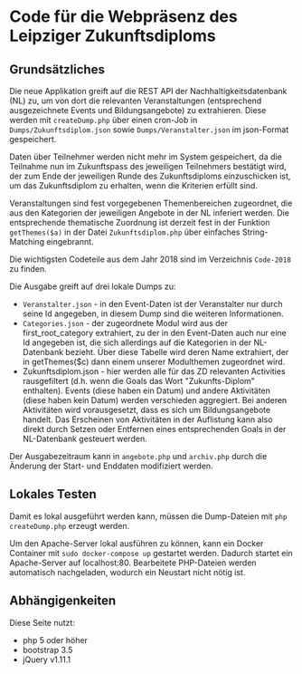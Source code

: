 # Code für die Webpräsenz des Leipziger Zukunftsdiploms

## Grundsätzliches

Die neue Applikation greift auf die REST API der Nachhaltigkeitsdatenbank (NL)
zu, um von dort die relevanten Veranstaltungen (entsprechend ausgezeichnete
Events und Bildungsangebote) zu extrahieren.  Diese werden mit
`createDump.php` über einen cron-Job in `Dumps/Zukunftsdiplom.json` sowie
`Dumps/Veranstalter.json` im json-Format gespeichert.

Daten über Teilnehmer werden nicht mehr im System gespeichert, da die
Teilnahme nun im Zukunftspass des jeweiligen Teilnehmers bestätigt wird, der
zum Ende der jeweiligen Runde des Zukunftsdiploms einzuschicken ist, um das
Zukunftsdiplom zu erhalten, wenn die Kriterien erfüllt sind.

Veranstaltungen sind fest vorgegebenen Themenbereichen zugeordnet, die aus den
Kategorien der jeweiligen Angebote in der NL inferiert werden.  Die
entsprechende thematische Zuordnung ist derzeit fest in der Funktion
`getThemes($a)` in der Datei `Zukunftsdiplom.php` über einfaches
String-Matching eingebrannt.

Die wichtigsten Codeteile aus dem Jahr 2018 sind im Verzeichnis `Code-2018` zu
finden.

Die Ausgabe greift auf drei lokale Dumps zu:

* `Veranstalter.json` - in den Event-Daten ist der Veranstalter nur durch
  seine Id angegeben, in diesem Dump sind die weiteren Informationen.
* `Categories.json` - der zugeordnete Modul wird aus der first_root_category
  extrahiert, zu der in den Event-Daten auch nur eine Id angegeben ist, die
  sich allerdings auf die Kategorien in der NL-Datenbank bezieht. Über diese
  Tabelle wird deren Name extrahiert, der in getThemes($c) dann einem unserer
  Modulthemen zugeordnet wird.
* Zukunftsdiplom.json - hier werden alle für das ZD relevanten Activities
  rausgefiltert (d.h. wenn die Goals das Wort "Zukunfts-Diplom" enthalten).
  Events (diese haben ein Datum) und andere Aktivitäten (diese haben kein
  Datum) werden verschieden aggregiert. Bei anderen Aktivitäten wird
  vorausgesetzt, dass es sich um Bildungsangebote handelt.  Das Erscheinen von
  Aktivitäten in der Auflistung kann also direkt durch Setzen oder Entfernen
  eines entsprechenden Goals in der NL-Datenbank gesteuert werden. 

Der Ausgabezeitraum kann in `angebote.php` und `archiv.php` durch die Änderung
der Start- und Enddaten modifiziert werden.


## Lokales Testen

Damit es lokal ausgeführt werden kann, müssen die Dump-Dateien mit
`php createDump.php` erzeugt werden.

Um den Apache-Server lokal ausführen zu können, kann ein Docker Container
mit `sudo docker-compose up` gestartet werden. Dadurch startet ein
Apache-Server auf localhost:80. Bearbeitete PHP-Dateien werden automatisch
nachgeladen, wodurch ein Neustart nicht nötig ist.


## Abhängigenkeiten

Diese Seite nutzt:
* php 5 oder höher
* bootstrap 3.5
* jQuery v1.11.1
